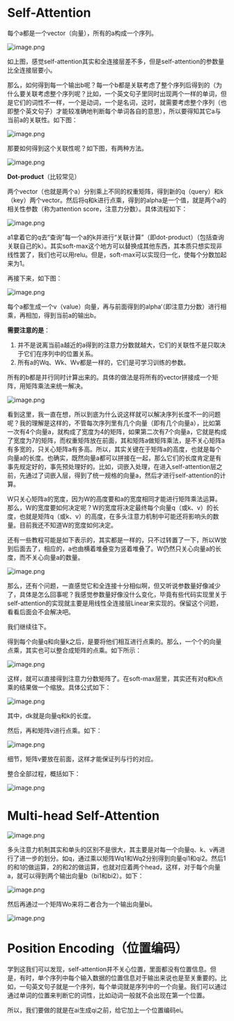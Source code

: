 # Self-Attention
每个a都是一个vector（向量），所有的a构成一个序列。

![image.png](https://youki-1330066034.cos.ap-guangzhou.myqcloud.com/machine-learning/202411141900464.png)

如上图，感觉self-attention其实和全连接层差不多，但是self-attention的参数量比全连接层要小。

那么，如何得到每一个输出b呢？每一个b都是关联考虑了整个序列后得到的（为什么要关联考虑整个序列呢？比如，一个英文句子里同时出现两个一样的单词，但是它们的词性不一样，一个是动词，一个是名词，这时，就需要考虑整个序列（也即整个英文句子）才能较准确地判断每个单词各自的意思），所以要得知其它a与当前a的关联性。如下图：

![image.png](https://youki-1330066034.cos.ap-guangzhou.myqcloud.com/machine-learning/202411141909597.png)

那要如何得到这个关联性呢？如下图，有两种方法。

![image.png](https://youki-1330066034.cos.ap-guangzhou.myqcloud.com/machine-learning/202411141916086.png)

**Dot-product**（比较常见）

两个vector（也就是两个a）分别乘上不同的权重矩阵，得到新的q（query）和k（key）两个vector。然后将q和k进行点乘，得到的alpha是一个值，就是两个a的相关性参数（称为attention score，注意力分数）。具体流程如下：

![image.png](https://youki-1330066034.cos.ap-guangzhou.myqcloud.com/machine-learning/202411141926451.png)

a1拿着它的q去“查询”每一个a的k并进行“关联计算”（即dot-product）（包括查询关联自己的k）。其实soft-max这个地方可以替换成其他东西，其本质只想实现非线性罢了，我们也可以用relu。但是，soft-max可以实现归一化，使每个分数加起来为1。

再接下来，如下图：

![image.png](https://youki-1330066034.cos.ap-guangzhou.myqcloud.com/machine-learning/202411141935151.png)

每个a都生成一个v（value）向量，再与前面得到的alpha‘（即注意力分数）进行相乘，再相加，得到当前a的输出b。

**需要注意的是**：

1. 并不是说离当前a越近的a得到的注意力分数就越大，它们的关联性不是只取决于它们在序列中的位置关系。
2. 所有a的Wq、Wk、Wv都是一样的，它们是可学习训练的参数。

所有的b都是并行同时计算出来的。具体的做法是将所有的vector拼接成一个矩阵，用矩阵乘法来统一解决。

![image.png](https://youki-1330066034.cos.ap-guangzhou.myqcloud.com/machine-learning/202411141954601.png)

看到这里，我一直在想，所以到底为什么说这样就可以解决序列长度不一的问题呢？我的理解是这样的，不管每次序列里有几个向量（即有几个向量a），比如第一次有4个向量a，就构成了宽度为4的矩阵，如果第二次有7个向量a，它就是构成了宽度为7的矩阵，而权重矩阵放在前面，其和矩阵a做矩阵乘法，是不关心矩阵a有多宽的，只关心矩阵a有多高。所以，其实关键在于矩阵a的高度，也就是每个向量a的长度。也确实，既然向量a都可以拼接在一起，那么它们的长度肯定是有事先规定好的，事先预处理好的。比如，词嵌入处理，在进入self-attention层之前，先通过了词嵌入层，得到了统一规格的向量a，然后才进行self-attention的计算。

W只关心矩阵a的宽度，因为W的高度要和a的宽度相同才能进行矩阵乘法运算。那么，W的宽度要如何决定呢？W的宽度将决定最终每个向量q（或k、v）的长度，也就是矩阵q（或k、v）的高度，在多头注意力机制中可能还将影响头的数量。目前我还不知道W的宽度如何决定。

还有一些教程可能是如下表示的，其实都是一样的，只不过转置了一下，所以W放到后面去了，相应的，a也由横着堆叠变为竖着堆叠了。W仍然只关心向量a的长度，而不关心向量a的数量。

![image.png](https://youki-1330066034.cos.ap-guangzhou.myqcloud.com/machine-learning/202411142027284.png)


那么，还有个问题，一直感觉它和全连接十分相似啊，但又听说参数量好像减少了，具体是怎么回事呢？我感觉参数量好像没什么变化，毕竟有些代码实现里关于self-attention的实现就主要是用线性全连接层Linear来实现的。保留这个问题，看看后面会不会解决吧。

我们继续往下。

得到每个向量q和向量k之后，是要将他们相互进行点乘的。那么，一个个的向量点乘，其实也可以整合成矩阵的点乘。如下所示：

![image.png](https://youki-1330066034.cos.ap-guangzhou.myqcloud.com/machine-learning/202411142051815.png)


这样，就可以直接得到注意力分数矩阵了。在soft-max层里，其实还有对q和k点乘的结果做一个缩放。具体公式如下：

![image.png](https://youki-1330066034.cos.ap-guangzhou.myqcloud.com/machine-learning/202411142100857.png)

其中，dk就是向量q和k的长度。

然后，再和矩阵v进行点乘。如下：

![image.png](https://youki-1330066034.cos.ap-guangzhou.myqcloud.com/machine-learning/202411142056589.png)

细节，矩阵v要放在前面，这样才能保证列与行的对应。

整合全部过程，概括如下：

![image.png](https://youki-1330066034.cos.ap-guangzhou.myqcloud.com/machine-learning/202411142104426.png)

# Multi-head Self-Attention
![image.png](https://youki-1330066034.cos.ap-guangzhou.myqcloud.com/machine-learning/202411142127996.png)

多头注意力机制其实和单头的区别不是很大，其主要是对每一个向量q、k、v再进行了进一步的划分。如q，通过乘以矩阵Wq1和Wq2分别得到向量qi1和qi2。然后1的和1的做运算，2的和2的做运算，也就对应着两个head，这样，对于每个向量a，就可以得到两个输出向量b（bi1和bi2）。如下：

![image.png](https://youki-1330066034.cos.ap-guangzhou.myqcloud.com/machine-learning/202411142132019.png)

然后再通过一个矩阵Wo来将二者合为一个输出向量bi。

![image.png](https://youki-1330066034.cos.ap-guangzhou.myqcloud.com/machine-learning/202411142133036.png)

# Position Encoding（位置编码）
学到这我们可以发现，self-attention并不关心位置，里面都没有位置信息。但是，有时，单个序列中每个输入数据的位置信息对于输出来说也是至关重要的。比如，一句英文句子就是一个序列，每个单词就是序列中的一个向量。我们可以通过通过单词的位置来判断它的词性，比如动词一般就不会出现在第一个位置。

所以，我们要做的就是在ai生成qi之前，给它加上一个位置编码ei。